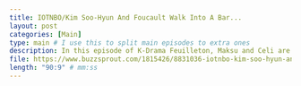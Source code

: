 ```yaml
---
title: IOTNBO/Kim Soo-Hyun And Foucault Walk Into A Bar...
layout: post
categories: [Main]
type: main # I use this to split main episodes to extra ones
description: In this episode of K-Drama Feuilleton, Maksu and Celi are discussing the drama &quot;사이코지만 괜찮아&quot; or &quot;It&apos;s Okay To Not Be Okay&quot;. The drama  addresses issues such as neurodiversity, mental health, and family relationships. Most importantly, however, it stars Kim Soo-Hyun as a male lead after a very long break and oh boy, it was worth the wait! Make yourself a nice pot of tea and join Maksu and Celi on their deep dive into the drama and the issues around it. And hey, even Michel Foucault gets a mention!TW suicideOther shows/books mentioned in the episode It&apos;s Okay That&apos;s LoveHwarangMy Love From The StarProducersItaewon ClassPoseYouAtypicalEsther Perel &lt;3 Michel Foucault Discipline and Punish (1975)If you liked this episode, please leave a comment and subscribe to our podcast. We always love to hear from you. You can reach us on our social media channels on facebook @kdramafeuilleton and twitter @k_feuilleton. Lots of K-Drama love from Maksu and Celi
file: https://www.buzzsprout.com/1815426/8831036-iotnbo-kim-soo-hyun-and-foucault-walk-into-a-bar.mp3 #Link to your .mp3 file
length: "90:9" # mm:ss
---
```


